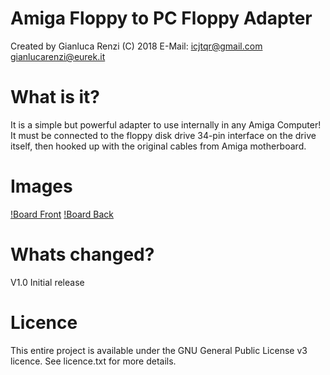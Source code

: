 # Amiga Floppy to PC Floppy Adapter
Created by Gianluca Renzi (C) 2018
E-Mail:
<icjtqr@gmail.com>
<gianlucarenzi@eurek.it>

# What is it?
It is a simple but powerful adapter to use internally in any Amiga Computer!
It must be connected to the floppy disk drive 34-pin interface on the drive
itself, then hooked up with the original cables from Amiga motherboard.

# Images
[!Board Front](images/AmigaPCDriveAdapter-f.png "Board Front")
[!Board Back](images/AmigaPCDriveAdapter-b.png "Board Back")

# Whats changed?
V1.0 Initial release

# Licence
This entire project is available under the GNU General Public License v3 licence.
See licence.txt for more details.
